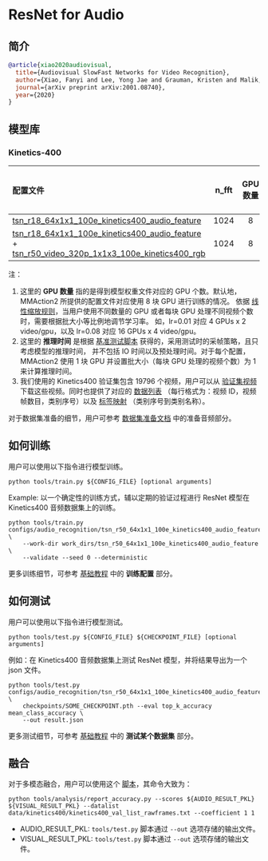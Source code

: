 # ResNet for Audio

## 简介

<!-- [ALGORITHM] -->

```BibTeX
@article{xiao2020audiovisual,
  title={Audiovisual SlowFast Networks for Video Recognition},
  author={Xiao, Fanyi and Lee, Yong Jae and Grauman, Kristen and Malik, Jitendra and Feichtenhofer, Christoph},
  journal={arXiv preprint arXiv:2001.08740},
  year={2020}
}
```

## 模型库

### Kinetics-400

| 配置文件                                                                                                                                                                                                                                                             | n_fft | GPU 数量 |     主干网络      | 预训练  | top1 acc/delta | top5 acc/delta | 推理时间 (video/s) | GPU 显存占用 (M) |                                                                                              ckpt                                                                                               |                                                                      log                                                                       |                                                                         json                                                                         |
| :--------------------------------------------------------------------------------------------------------------------------------------------------------------------------------------------------------------------------------------------------------------- | :---: | :----: | :-----------: | :--: | :------------: | :------------: | :------------: | :----------: | :---------------------------------------------------------------------------------------------------------------------------------------------------------------------------------------------: | :--------------------------------------------------------------------------------------------------------------------------------------------: | :--------------------------------------------------------------------------------------------------------------------------------------------------: |
| [tsn_r18_64x1x1_100e_kinetics400_audio_feature](/configs/recognition_audio/resnet/tsn_r18_64x1x1_100e_kinetics400_audio_feature.py)                                                                                                                              | 1024  |   8    |   ResNet18    | None |      19.7      |     35.75      |       x        |     1897     | [ckpt](https://download.openmmlab.com/mmaction/recognition/audio_recognition/tsn_r18_64x1x1_100e_kinetics400_audio_feature/tsn_r18_64x1x1_100e_kinetics400_audio_feature_20201012-bf34df6c.pth) | [log](https://download.openmmlab.com/mmaction/recognition/audio_recognition/tsn_r18_64x1x1_100e_kinetics400_audio_feature/20201010_144630.log) | [json](https://download.openmmlab.com/mmaction/recognition/audio_recognition/tsn_r18_64x1x1_100e_kinetics400_audio_feature/20201010_144630.log.json) |
| [tsn_r18_64x1x1_100e_kinetics400_audio_feature](/configs/recognition_audio/resnet/tsn_r18_64x1x1_100e_kinetics400_audio_feature.py) + [tsn_r50_video_320p_1x1x3_100e_kinetics400_rgb](/configs/recognition/tsn/tsn_r50_video_320p_1x1x3_100e_kinetics400_rgb.py) | 1024  |   8    | ResNet(18+50) | None |  71.50(+0.39)  |  90.18(+0.14)  |       x        |      x       |                                                                                                x                                                                                                |                                                                       x                                                                        |                                                                          x                                                                           |

注：

1. 这里的 **GPU 数量** 指的是得到模型权重文件对应的 GPU 个数。默认地，MMAction2 所提供的配置文件对应使用 8 块 GPU 进行训练的情况。
   依据 [线性缩放规则](https://arxiv.org/abs/1706.02677)，当用户使用不同数量的 GPU 或者每块 GPU 处理不同视频个数时，需要根据批大小等比例地调节学习率。
   如，lr=0.01 对应 4 GPUs x 2 video/gpu，以及 lr=0.08 对应 16 GPUs x 4 video/gpu。
2. 这里的 **推理时间** 是根据 [基准测试脚本](/tools/analysis/benchmark.py) 获得的，采用测试时的采帧策略，且只考虑模型的推理时间，
   并不包括 IO 时间以及预处理时间。对于每个配置，MMAction2 使用 1 块 GPU 并设置批大小（每块 GPU 处理的视频个数）为 1 来计算推理时间。
3. 我们使用的 Kinetics400 验证集包含 19796 个视频，用户可以从 [验证集视频](https://mycuhk-my.sharepoint.com/:u:/g/personal/1155136485_link_cuhk_edu_hk/EbXw2WX94J1Hunyt3MWNDJUBz-nHvQYhO9pvKqm6g39PMA?e=a9QldB) 下载这些视频。同时也提供了对应的 [数据列表](https://download.openmmlab.com/mmaction/dataset/k400_val/kinetics_val_list.txt) （每行格式为：视频 ID，视频帧数目，类别序号）以及 [标签映射](https://download.openmmlab.com/mmaction/dataset/k400_val/kinetics_class2ind.txt) （类别序号到类别名称）。

对于数据集准备的细节，用户可参考 [数据集准备文档](/docs_zh_CN/data_preparation.md) 中的准备音频部分。

## 如何训练

用户可以使用以下指令进行模型训练。

```shell
python tools/train.py ${CONFIG_FILE} [optional arguments]
```

Example: 以一个确定性的训练方式，辅以定期的验证过程进行 ResNet 模型在 Kinetics400 音频数据集上的训练。

```shell
python tools/train.py configs/audio_recognition/tsn_r50_64x1x1_100e_kinetics400_audio_feature.py \
    --work-dir work_dirs/tsn_r50_64x1x1_100e_kinetics400_audio_feature \
    --validate --seed 0 --deterministic
```

更多训练细节，可参考 [基础教程](/docs_zh_CN/getting_started.md#%E8%AE%AD%E7%BB%83%E9%85%8D%E7%BD%AE) 中的 **训练配置** 部分。

## 如何测试

用户可以使用以下指令进行模型测试。

```shell
python tools/test.py ${CONFIG_FILE} ${CHECKPOINT_FILE} [optional arguments]
```

例如：在 Kinetics400 音频数据集上测试 ResNet 模型，并将结果导出为一个 json 文件。

```shell
python tools/test.py configs/audio_recognition/tsn_r50_64x1x1_100e_kinetics400_audio_feature.py \
    checkpoints/SOME_CHECKPOINT.pth --eval top_k_accuracy mean_class_accuracy \
    --out result.json
```

更多测试细节，可参考 [基础教程](/docs_zh_CN/getting_started.md#%E6%B5%8B%E8%AF%95%E6%9F%90%E4%B8%AA%E6%95%B0%E6%8D%AE%E9%9B%86) 中的 **测试某个数据集** 部分。

## 融合

对于多模态融合，用户可以使用这个 [脚本](/tools/analysis/report_accuracy.py)，其命令大致为：

```shell
python tools/analysis/report_accuracy.py --scores ${AUDIO_RESULT_PKL} ${VISUAL_RESULT_PKL} --datalist data/kinetics400/kinetics400_val_list_rawframes.txt --coefficient 1 1
```

- AUDIO_RESULT_PKL: `tools/test.py` 脚本通过 `--out` 选项存储的输出文件。
- VISUAL_RESULT_PKL: `tools/test.py` 脚本通过 `--out` 选项存储的输出文件。
